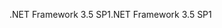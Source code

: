 <span data-ttu-id="17903-101">.NET Framework 3.5 SP1</span><span class="sxs-lookup"><span data-stu-id="17903-101">.NET Framework 3.5 SP1</span></span>